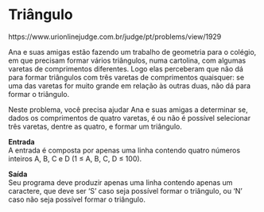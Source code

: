 <h1>Triângulo</h1>
https://www.urionlinejudge.com.br/judge/pt/problems/view/1929

Ana e suas amigas estão fazendo um trabalho de geometria para o colégio, em que precisam formar vários triângulos, numa cartolina, com algumas varetas de comprimentos diferentes. Logo elas perceberam que não dá para formar triângulos com três varetas de comprimentos quaisquer: se uma das varetas for muito grande em relação às outras duas, não dá para formar o triângulo.

Neste problema, você precisa ajudar Ana e suas amigas a determinar se, dados os comprimentos de quatro varetas, é ou não é possível selecionar três varetas, dentre as quatro, e formar um triângulo.

<b>Entrada</b><br>
A entrada é composta por apenas uma linha contendo quatro números inteiros A, B, C e D (1 ≤ A, B, C, D ≤ 100).

<b>Saída</b><br>
Seu programa deve produzir apenas uma linha contendo apenas um caractere, que deve ser ‘S’ caso seja possível formar o triângulo, ou ‘N’ caso não seja possível formar o triângulo.